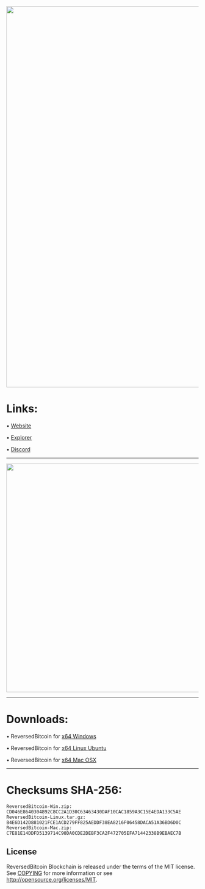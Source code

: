   <img width="1000"  src="https://seed01.reversedbitcoin.org/1024.png">



Links:
==================

• [Website](https://reversedbitcoin.org/)

• [Explorer](https://explorer.reversedbitcoin.org/)

• [Discord](https://discord.gg/qS8e6Y8EZb)


---


  <img width="600"  src="https://i.imgur.com/XCIIYve.png">
  

----

Downloads:
===

• ReversedBitcoin for [x64 Windows](https://github.com/ReversedBitcoin/ReversedBitcoin/releases/download/1.0.0/ReversedBitcoin-Win.zip)

• ReversedBitcoin for [x64 Linux Ubuntu](https://github.com/ReversedBitcoin/ReversedBitcoin/releases/download/1.0.0/ReversedBitcoin-Linux.tar.gz)

• ReversedBitcoin for [x64 Mac OSX](https://github.com/ReversedBitcoin/ReversedBitcoin/releases/download/1.0.0/ReversedBitcoin-Mac.zip)

----


Checksums SHA-256:
===


    ReversedBitcoin-Win.zip: CD046E8640304892C8CC2A1D30C63463430DAF10CAC1859A3C15E4EDA133C5AE
    ReversedBitcoin-Linux.tar.gz: B4E6D142D881021FCE1ACD279FF825AEDDF38EA8216F06458DACA51A36BD6D0C
    ReversedBitcoin-Mac.zip: C7E81E14DDFD5139714C90DA0CDE2DEBF3CA2F472705EFA71442338B9EBAEC7B

License
-------

ReversedBitcoin Blockchain is released under the terms of the MIT license. See [COPYING](COPYING) for more
information or see http://opensource.org/licenses/MIT.
